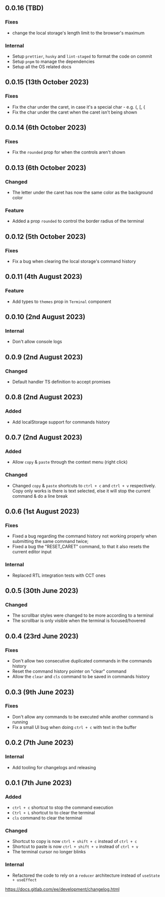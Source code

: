 ## 0.0.16 (TBD)

### Fixes

- change the local storage's length limit to the browser's maximum

### Internal

- Setup `prettier`, `husky` and `lint-staged` to format the code on commit
- Setup `pnpm` to manage the dependencies
- Setup all the OS related docs

## 0.0.15 (13th October 2023)

### Fixes

- Fix the char under the caret, in case it's a special char - e.g. (, [, {
- Fix the char under the caret when the caret isn't being shown

## 0.0.14 (6th October 2023)

### Fixes

- Fix the `rounded` prop for when the controls aren't shown

## 0.0.13 (6th October 2023)

### Changed

- The letter under the caret has now the same color as the background color

### Feature

- Added a prop `rounded` to control the border radius of the terminal

## 0.0.12 (5th October 2023)

### Fixes

- Fix a bug when clearing the local storage's command history

## 0.0.11 (4th August 2023)

### Feature

- Add types to `themes` prop in `Terminal` component

## 0.0.10 (2nd August 2023)

### Internal

- Don't allow console logs

## 0.0.9 (2nd August 2023)

### Changed

- Default handler TS definition to accept promises

## 0.0.8 (2nd August 2023)

### Added

- Add localStorage support for commands history

## 0.0.7 (2nd August 2023)

### Added

- Allow `copy` & `paste` through the context menu (right click)

### Changed

- Changed `copy` & `paste` shortcuts to `ctrl + c` and `ctrl + v` respectively. Copy only works is there is text selected, else it will stop the current command & do a line break

## 0.0.6 (1st August 2023)

### Fixes

- Fixed a bug regarding the command history not working properly when submitting the same command twice;
- Fixed a bug the "RESET_CARET" command, to that it also resets the current editor input

### Internal

- Replaced RTL integration tests with CCT ones

## 0.0.5 (30th June 2023)

### Changed

- The scrollbar styles were changed to be more according to a terminal
- The scrollbar is only visible when the terminal is focused/hovered

## 0.0.4 (23rd June 2023)

### Fixes

- Don't allow two consecutive duplicated commands in the commands history
- Reset the command history pointer on "clear" command
- Allow the `clear` and `cls` command to be saved in commands history

## 0.0.3 (9th June 2023)

### Fixes

- Don't allow any commands to be executed while another command is running
- Fix a small UI bug when doing `ctrl + c` with text in the buffer

## 0.0.2 (7th June 2023)

### Internal

- Add tooling for changelogs and releasing

## 0.0.1 (7th June 2023)

### Added

- `ctrl + c` shortcut to stop the command execution
- `Ctrl + L` shortcut to to clear the terminal
- `cls` command to clear the terminal

### Changed

- Shortcut to copy is now `ctrl + shift + c` instead of `ctrl + c`
- Shortcut to paste is now `ctrl + shift + v` instead of `ctrl + v`
- The terminal cursor no longer blinks

### Internal

- Refactored the code to rely on a `reducer` architecture instead of `useState + useEffect`

https://docs.gitlab.com/ee/development/changelog.html
